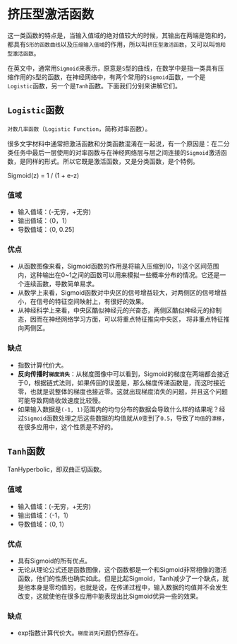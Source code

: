 <!--
 * @Author: matiastang
 * @Date: 2022-08-03 14:57:22
 * @LastEditors: matiastang
 * @LastEditTime: 2022-08-03 15:13:51
 * @FilePath: /matias-AI/md/非线性回归/挤压型激活函数.md
 * @Description: 挤压型激活函数
-->
# 挤压型激活函数

这一类函数的特点是，当输入值域的绝对值较大的时候，其输出在两端是饱和的，都具有`S形的函数曲线`以及`压缩输入值域`的作用，所以叫`挤压型激活函数`，又可以叫`饱和型激活函数`。

在英文中，通常用`Sigmoid`来表示，原意是`S`型的曲线，在数学中是指一类具有压缩作用的`S`型的函数，在神经网络中，有两个常用的`Sigmoid`函数，一个是`Logistic`函数，另一个是`Tanh`函数。下面我们分别来讲解它们。

## `Logistic`函数

`对数几率函数`（`Logistic Function`，简称对率函数）。

很多文字材料中通常把激活函数和分类函数混淆在一起说，有一个原因是：在二分类任务中最后一层使用的对率函数与在神经网络层与层之间连接的`Sigmoid`激活函数，是同样的形式。所以它既是激活函数，又是分类函数，是个特例。

Sigmoid(z) = 1 / (1 + e-z)

###  值域

* 输入值域：(-无穷，+无穷)
* 输出值域：（0，1）
* 导数值域：（0, 0.25]

### 优点

* 从函数图像来看，Sigmoid函数的作用是将输入压缩到(0，1)这个区间范围内，这种输出在0~1之间的函数可以用来模拟一些概率分布的情况。它还是一个连续函数，导数简单易求。
* 从数学上来看，Sigmoid函数对中央区的信号增益较大，对两侧区的信号增益小，在信号的特征空间映射上，有很好的效果。
* 从神经科学上来看，中央区酷似神经元的兴奋态，两侧区酷似神经元的抑制态，因而在神经网络学习方面，可以将重点特征推向中央区， 将非重点特征推向两侧区。

### 缺点

* 指数计算代价大。
* **反向传播时`梯度消失`**：从梯度图像中可以看到，Sigmoid的梯度在两端都会接近于0，根据链式法则，如果传回的误差是，那么梯度传递函数是，而这时接近零，也就是说整体的梯度也接近零。这就出现梯度消失的问题，并且这个问题可能导致网络收敛速度比较慢。
* 如果输入数据是`(-1, 1)`范围内的均匀分布的数据会导致什么样的结果呢？经过`Sigmoid`函数处理之后这些数据的均值就从`0`变到了`0.5`，导致了`均值`的`漂移`，在很多应用中，这个性质是不好的。

## `Tanh`函数

TanHyperbolic，即双曲正切函数。

###  值域

* 输入值域：(-无穷，+无穷)
* 输出值域：（-1，1）
* 导数值域：（0, 1）

### 优点

* 具有Sigmoid的所有优点。
* 无论从理论公式还是函数图像，这个函数都是一个和Sigmoid非常相像的激活函数，他们的性质也确实如此。但是比起Sigmoid，Tanh减少了一个缺点，就是他本身是零均值的，也就是说，在传递过程中，输入数据的均值并不会发生改变，这就使他在很多应用中能表现出比Sigmoid优异一些的效果。

### 缺点

* exp指数计算代价大。`梯度消失`问题仍然存在。

